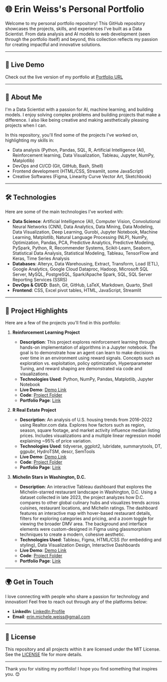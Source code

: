 # 🌐 Erin Weiss's Personal Portfolio

Welcome to my personal portfolio repository! This GitHub repository showcases the projects, skills, and experiences I've built as a Data Scientist. From data analysis and AI models to web development (seen through the portfolio itself) and beyond, this collection reflects my passion for creating impactful and innovative solutions.

---

## 🔗 Live Demo

Check out the live version of my portfolio at [Portfolio URL](https://erin-weiss.github.io/index.html)

---

## 🚀 About Me

I'm a Data Scientist with a passion for AI, machine learning, and building models. I enjoy solving complex problems and building projects that make a difference. I also like being creative and making aesthetically pleasing projects when I can.

In this repository, you'll find some of the projects I've worked on, highlighting my skills in:

- Data analysis (Python, Pandas, SQL, R, Artificial Intelligence (AI), Reinforcement learning, Data Visualization, Tableau, Jupyter, NumPy, Matplotlib)
- DevOps and CI/CD (Git, GitHub, Bash, Shell)
- Frontend development (HTML/CSS, Streamlit, some JavaScript)
- Creative Softwares (Figma, Linearity Curve Vector Art, Sketchbook)

---

## 🛠️ Technologies

Here are some of the main technologies I've worked with:

- **Data Science**: Artificial Intelligence (AI), Computer Vision, Convolutional Neural Networks (CNN), Data Analytics, Data Mining, Data Modeling, Data Visualization, Deep Learning, Gurobi, Jupyter Notebook, Machine Learning, Matplotlib, Natural Language Processing (NLP), NumPy, Optimization, Pandas, PCA, Predictive Analytics, Predictive Modeling, PySpark, Python, R, Recommender Systems, Scikit-Learn, Seaborn, Statistical Data Analysis, Statistical Modeling, Tableau, TensorFlow and Keras, Time Series Analysis
- **Databases**: Alteryx, Data Warehousing, Extract, Transform, Load (ETL), Google Analytics, Google Cloud Dataproc, Hadoop, Microsoft SQL Server, MySQL, PostgreSQL, Spark/Apache Spark, SQL, SQL Server Reporting Services (SSRS)
- **DevOps & CI/CD**: Bash, Git, GitHub, LaTeX, Markdown, Quarto, Shell
- **Frontend**: CSS, Excel pivot tables, HTML, JavaScript, Streamlit

---

## 📂 Project Highlights

Here are a few of the projects you'll find in this portfolio:

1. **Reinforcement Learning Project**

   - **Description**: This project explores reinforcement learning through hands-on implementation of algorithms in a Jupyter notebook. The goal is to demonstrate how an agent can learn to make decisions over time in an environment using reward signals. Concepts such as exploration vs. exploitation, policy optimization,  Hyperparameter Tuning, and reward shaping are demonstrated via code and visualizations.
   - **Technologies Used**: Python, NumPy, Pandas, Matplotlib, Jupyter Notebook
   - **Live Demo**: [Demo Link](https://colab.research.google.com/drive/1AdGevMypjOROYdtjgmwzJGFNswwUC5mm?usp=sharing)
   - **Code**: [Project Folder](https://github.com/Erin-Weiss/reinforcement-learning)
   - **Portfolio Page**: [Link](https://github.com/Erin-Weiss/reinforcement-learning)
2. **R Real Estate Project**

   - **Description**: An analysis of U.S. housing trends from 2016–2022 using Realtor.com data. Explores how factors such as region, season, square footage, and market activity influence median listing prices. Includes visualizations and a multiple linear regression model explaining ~95% of price variation.
   - **Technologies Used**: tidyverse, ggplot2, lubridate, summarytools, DT, ggpubr, HydroTSM, descr, SemTools
   - **Live Demo**: [Demo Link](https://erin-weiss.github.io/R-Real-Estate-Project/)
   - **Code**: [Project Folder](https://github.com/Erin-Weiss/R-Real-Estate-Project)
   - **Portfolio Page**: [Link](https://erin-weiss.github.io/articles/Real-Estate.html)
3. **Michelin Stars in Washington, D.C.**

   - **Description**: An interactive Tableau dashboard that explores the Michelin-starred restaurant landscape in Washington, D.C. Using a dataset collected in late 2023, the project analyzes how D.C. compares to other global culinary hubs and visualizes trends across cuisines, restaurant locations, and Michelin ratings. The dashboard features an interactive map with hover-based restaurant details, filters for exploring categories and pricing, and a zoom toggle for viewing the broader DMV area. The background and interface elements were custom-designed in Figma using glassmorphism techniques to create a modern, cohesive aesthetic.
   - **Technologies Used**: Tableau, Figma, HTML/CSS (for embedding and styling), Data Visualization Design, Interactive Dashboards
   - **Live Demo**: [Demo Link](https://erin-weiss.github.io/tableau-DC-food-dashboard/)
   - **Code**: [Project Folder](https://github.com/Erin-Weiss/tableau-DC-food-dashboard)
   - **Portfolio Page**: [Link](https://erin-weiss.github.io/articles/Tableau-1.html)

---

## 🌍 Get in Touch

I love connecting with people who share a passion for technology and innovation! Feel free to reach out through any of the platforms below:

- **LinkedIn**: [LinkedIn Profile](https://www.linkedin.com/in/erinweiss3/)
- **Email**: [erin.michele.weiss@gmail.com](mailto:erin.michele.weiss@gmail.com)

---

## 📜 License

This repository and all projects within it are licensed under the MIT License. See the [LICENSE](LICENSE.txt) file for more details.

---

Thank you for visiting my portfolio! I hope you find something that inspires you. 😊
